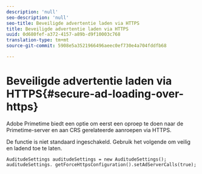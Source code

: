 ```yaml
---
description: 'null'
seo-description: 'null'
seo-title: Beveiligde advertentie laden via HTTPS
title: Beveiligde advertentie laden via HTTPS
uuid: 0d680fef-a372-4157-a89b-d9f10003c768
translation-type: tm+mt
source-git-commit: 5908e5a3521966496aeec0ef730e4a704fddfb68

---
```



# Beveiligde advertentie laden via HTTPS{#secure-ad-loading-over-https}

Adobe Primetime biedt een optie om eerst een oproep te doen naar de Primetime-server en aan CRS gerelateerde aanroepen via HTTPS.

De functie is niet standaard ingeschakeld. Gebruik het volgende om veilig en ladend toe te laten.

```
AuditudeSettings auditudeSettings = new AuditudeSettings(); 
auditudeSettings. getForceHttpsConfiguration().setAdServerCalls(true);
```

